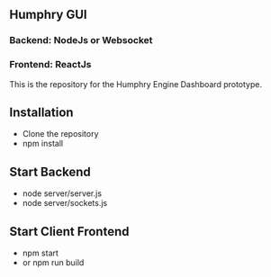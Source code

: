 ## Humphry GUI

### Backend: NodeJs or Websocket
### Frontend: ReactJs

This is the repository for the Humphry Engine Dashboard prototype.


## Installation

- Clone the repository
- npm install

## Start Backend
- node server/server.js
- node server/sockets.js

## Start Client Frontend
- npm start
- or npm run build
